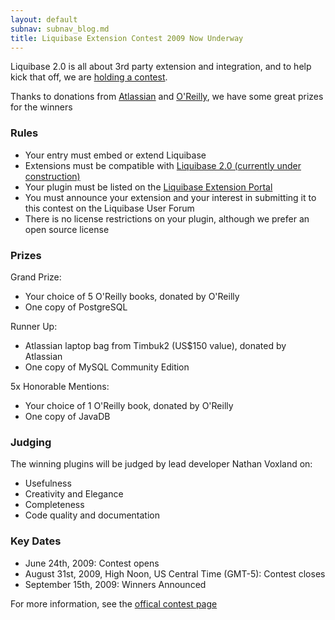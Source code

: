 ```yaml
---
layout: default
subnav: subnav_blog.md
title: Liquibase Extension Contest 2009 Now Underway
---
```



Liquibase 2.0 is all about 3rd party extension and integration, and to help kick that off, we are <a href="http://liquibase.jira.com/wiki/display/CONTRIB/Liquibase+Extension+Contest+2009">holding a contest</a>.


Thanks to donations from <a href="http://www.atlassian.com">Atlassian</a> and <a href="http://oreilly.com">O'Reilly</a>, we have some great prizes for the winners


### Rules


- Your entry must embed or extend Liquibase
- Extensions must be compatible with <a href="http://www.liquibase.org/2009/06/liquibase-20-milestone-1-released.html">Liquibase 2.0 (currently under construction)</a>
- Your plugin must be listed on the <a href="http://www.liquibase.org/2009/06/now-open-liquibase-extension-portal.html">Liquibase Extension Portal</a>
- You must announce your extension and your interest in submitting it to this contest on the Liquibase User Forum
- There is no license restrictions on your plugin, although we prefer an open source license



### Prizes

Grand Prize:



-  Your choice of 5 O'Reilly books, donated by O'Reilly
- One copy of PostgreSQL



Runner Up:



- Atlassian laptop bag from Timbuk2 (US$150 value), donated by Atlassian
- One copy of MySQL Community Edition



5x Honorable Mentions:



- Your choice of 1 O'Reilly book, donated by O'Reilly
- One copy of JavaDB



### Judging



The winning plugins will be judged by lead developer Nathan Voxland on:


- Usefulness
- Creativity and Elegance
- Completeness
- Code quality and documentation



### Key Dates



- June 24th, 2009: Contest opens
- August 31st, 2009, High Noon, US Central Time (GMT-5): Contest closes
- September 15th, 2009: Winners Announced



For more information, see the <a href="http://liquibase.jira.com/wiki/display/CONTRIB/Liquibase+Extension+Contest+2009">offical contest page</a>

